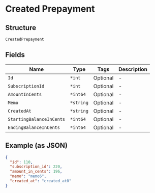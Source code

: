 
# Created Prepayment

## Structure

`CreatedPrepayment`

## Fields

| Name | Type | Tags | Description |
|  --- | --- | --- | --- |
| `Id` | `*int` | Optional | - |
| `SubscriptionId` | `*int` | Optional | - |
| `AmountInCents` | `*int64` | Optional | - |
| `Memo` | `*string` | Optional | - |
| `CreatedAt` | `*string` | Optional | - |
| `StartingBalanceInCents` | `*int64` | Optional | - |
| `EndingBalanceInCents` | `*int64` | Optional | - |

## Example (as JSON)

```json
{
  "id": 110,
  "subscription_id": 220,
  "amount_in_cents": 196,
  "memo": "memo6",
  "created_at": "created_at0"
}
```

